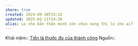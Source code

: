 ```yaml
---
share: true
created: 2024-09-30T23:52
updated: 2025-01-11T14:36
alias: Lo cho bản thân mình còn chưa xong thì lo cho ai?
---
```

Khái niệm:: 
[Tiền là thước đo của thành công](../Ti%E1%BB%81n/Ti%E1%BB%81n%20l%C3%A0%20th%C6%B0%E1%BB%9Bc%20%C4%91o%20c%E1%BB%A7a%20th%C3%A0nh%20c%C3%B4ng.md)
Nguồn:: 
